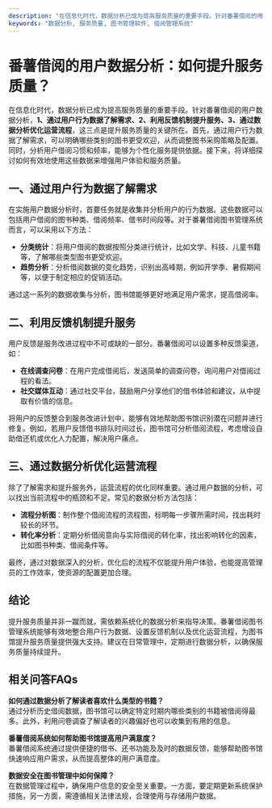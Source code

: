 ```yaml
---
description: "在信息化时代，数据分析已成为提高服务质量的重要手段。针对番薯借阅的用户数据分析，**1、通过用户行为数据了解需求、2、利用反馈机制提升服务、3、通过数据分析优化运营流程**，这三点是提升服务质量的关键所在。首先，通过用户行为数据了解需求，可以明确哪些类别的图书更受欢迎，从而调整图书采购策略及配置。同时，分析用户借阅习惯和频率，能够为个性化服务提供依据。接下来，将详细探讨如何有效地使用这些数据来增强用户体验和服务质量。"
keywords: "数据分析, 服务质量, 图书管理软件, 借阅管理系统"
---
```

# 番薯借阅的用户数据分析：如何提升服务质量？

在信息化时代，数据分析已成为提高服务质量的重要手段。针对番薯借阅的用户数据分析，**1、通过用户行为数据了解需求、2、利用反馈机制提升服务、3、通过数据分析优化运营流程**，这三点是提升服务质量的关键所在。首先，通过用户行为数据了解需求，可以明确哪些类别的图书更受欢迎，从而调整图书采购策略及配置。同时，分析用户借阅习惯和频率，能够为个性化服务提供依据。接下来，将详细探讨如何有效地使用这些数据来增强用户体验和服务质量。

## 一、通过用户行为数据了解需求

在实施用户数据分析时，首要任务就是收集并分析用户的行为数据。这些数据可以包括用户借阅的图书种类、借阅频率、借书时间段等。对于番薯借阅图书管理系统而言，可以采用以下方法：

- **分类统计**：将用户借阅的数据按照分类进行统计，比如文学、科技、儿童书籍等，了解哪些类型图书更受欢迎。
- **趋势分析**：分析借阅数据的变化趋势，识别出高峰期，例如开学季、暑假期间等，以便于制定相应的促销活动。
  
通过这一系列的数据收集与分析，图书馆能够更好地满足用户需求，提高借阅率。

## 二、利用反馈机制提升服务

用户反馈是服务改进过程中不可或缺的一部分。番薯借阅可以设置多种反馈渠道，如：
  
- **在线调查问卷**：在用户完成借阅后，发送简单的调查问卷，询问用户对借阅过程的看法。
- **社交媒体互动**：通过社交平台，鼓励用户分享他们的借书体验和建议，从中提取有价值的信息。

将用户的反馈整合到服务改进计划中，能够有效地帮助图书馆识别潜在问题并进行修复。例如，若用户反馈借书排队时间过长，图书馆可分析借阅流程，考虑增设自助借还机或优化人力配置，解决用户痛点。

## 三、通过数据分析优化运营流程

除了了解需求和提升服务外，运营流程的优化同样重要。通过用户数据的分析，可以找出当前流程中的瓶颈和不足。常见的数据分析方法包括：

- **流程分析图**：制作整个借阅流程的流程图，标明每一步骤所需时间，找出耗时较长的环节。
- **转化率分析**：定期分析借阅意向与实际借阅的转化率，找出影响转化的因素，比如图书种类、借阅条件等。

最终，通过对数据深入的分析，优化后的流程不仅能提升用户体验，也能提高管理员的工作效率，使资源的配置更加合理。

## 结论

提升服务质量并非一蹴而就，需依赖系统化的数据分析来指导决策。番薯借阅图书管理系统能够有效地整合用户行为数据、设置反馈机制以及优化运营流程，为图书馆提升服务质量提供强大支持。建议在日常管理中，定期进行数据分析，以确保服务质量持续提升。

## 相关问答FAQs

**如何通过数据分析了解读者喜欢什么类型的书籍？**  
通过分析历史借阅数据，图书馆可以确定特定时期内哪些类别的书籍被借阅得最多。此外，利用问卷调查了解读者的兴趣偏好也可以收集到有用的信息。

**番薯借阅系统如何帮助图书馆提高用户满意度？**  
番薯借阅系统通过提供便捷的借书、还书功能及及时的数据反馈，能够帮助图书馆快速响应用户需求，从而提高整体的用户满意度。

**数据安全在图书管理中如何保障？**  
在数据管理过程中，确保用户信息的安全至关重要。一方面，要定期更新系统保护措施，另一方面，需遵循相关法律法规，合理使用与存储用户数据。
